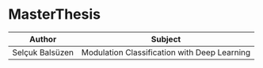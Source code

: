 # MasterThesis

Author          | Subject
-------------   | -------------
Selçuk Balsüzen | Modulation Classification with Deep Learning
